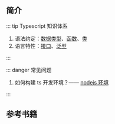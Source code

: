 ## 简介

::: tip Typescript 知识体系

1. 语法约定：[数据类型](./grammar/data-type.md)、[函数](./grammar/function.md)、[类](./grammar/class.md)
2. 语言特性：[接口](./grammar/interface.md)、[泛型](./grammar/generics.md)

:::

::: danger 常见问题

1. 如何构建 ts 开发环境？—— [nodejs 环境](./issues/env-nodejs.md)

:::

##

## 参考书籍
